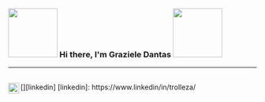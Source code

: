 ### <img src="https://media.giphy.com/media/cLB6YgcOiYmKRZqk8Z/giphy.gif" width="100px"> Hi there, I'm Graziele Dantas <img src="http://media1.giphy.com/media/PTtGoz2GijZToMhh38/giphy.gif" width="100px">


<hr>
<br>
[<img align="left" alt="grazieledantas | LinkedIn" width="22px" src="./linkedin.svt" />][linkedin]
[linkedin]: https://www.linkedin/in/trolleza/

<!--**Trolleza/Trolleza** is a ✨ _special_ ✨ repository because its `README.md` (this file) appears on your GitHub profile.

Here are some ideas to get you started:

- 🔭 I’m currently working on ...
- 🌱 I’m currently learning ...
- 👯 I’m looking to collaborate on ...
- 🤔 I’m looking for help with ...
- 💬 Ask me about ...
- 📫 How to reach me: ...
- 😄 Pronouns: ...
- ⚡ Fun fact: ...
-->
